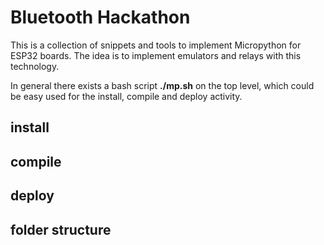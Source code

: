 # Bluetooth Hackathon

This is a collection of snippets and tools to implement Micropython for ESP32 boards. The idea is to implement emulators and relays with this technology.

In general there exists a bash script **./mp.sh** on the top level, which could be easy used for the install, compile and deploy activity.

## install

## compile

## deploy 

## folder structure